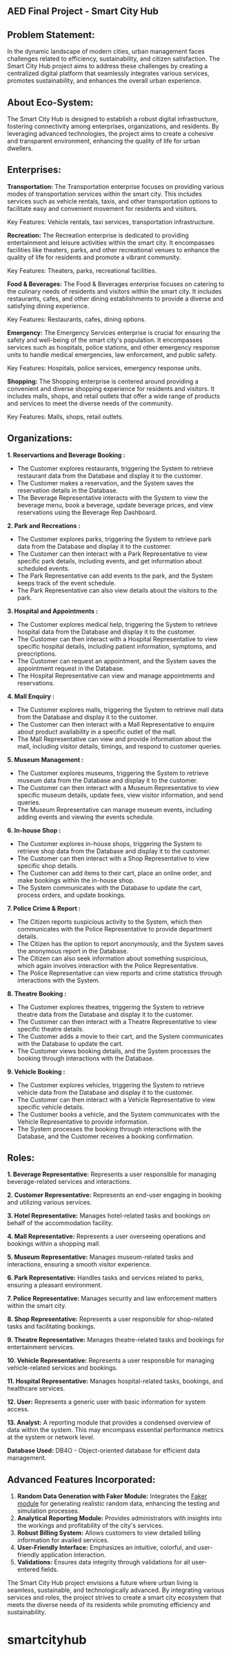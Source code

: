 ## AED Final Project - Smart City Hub

## Problem Statement:

In the dynamic landscape of modern cities, urban management faces challenges related to efficiency, sustainability, and citizen satisfaction. The Smart City Hub project aims to address these challenges by creating a centralized digital platform that seamlessly integrates various services, promotes sustainability, and enhances the overall urban experience.

## About Eco-System:

The Smart City Hub is designed to establish a robust digital infrastructure, fostering connectivity among enterprises, organizations, and residents. By leveraging advanced technologies, the project aims to create a cohesive and transparent environment, enhancing the quality of life for urban dwellers.

## Enterprises:

**Transportation:** The Transportation enterprise focuses on providing various modes of transportation services within the smart city. This includes services such as vehicle rentals, taxis, and other transportation options to facilitate easy and convenient movement for residents and visitors.

Key Features: Vehicle rentals, taxi services, transportation infrastructure.


**Recreation:** The Recreation enterprise is dedicated to providing entertainment and leisure activities within the smart city. It encompasses facilities like theaters, parks, and other recreational venues to enhance the quality of life for residents and promote a vibrant community.

Key Features: Theaters, parks, recreational facilities.


**Food & Beverages:** The Food & Beverages enterprise focuses on catering to the culinary needs of residents and visitors within the smart city. It includes restaurants, cafes, and other dining establishments to provide a diverse and satisfying dining experience.

Key Features: Restaurants, cafes, dining options.


**Emergency:** The Emergency Services enterprise is crucial for ensuring the safety and well-being of the smart city's population. It encompasses services such as hospitals, police stations, and other emergency response units to handle medical emergencies, law enforcement, and public safety.

Key Features: Hospitals, police services, emergency response units.


**Shopping:** The Shopping enterprise is centered around providing a convenient and diverse shopping experience for residents and visitors. It includes malls, shops, and retail outlets that offer a wide range of products and services to meet the diverse needs of the community.

Key Features: Malls, shops, retail outlets.


## Organizations:

**1. Reservartions and Beverage Booking :** 
  - The Customer explores restaurants, triggering the System to retrieve restaurant data from the Database and display it to the customer.
  - The Customer makes a reservation, and the System saves the reservation details in the Database.
  - The Beverage Representative interacts with the System to view the beverage menu, book a beverage, update beverage prices, and view reservations using the Beverage Rep Dashboard.
    
**2. Park and Recreations :**
  - The Customer explores parks, triggering the System to retrieve park data from the Database and display it to the customer.
  - The Customer can then interact with a Park Representative to view specific park details, including events, and get information about scheduled events.
  - The Park Representative can add events to the park, and the System keeps track of the event schedule.
  - The Park Representative can also view details about the visitors to the park.
    
**3. Hospital and Appointments :**
  - The Customer explores medical help, triggering the System to retrieve hospital data from the Database and display it to the customer.
  - The Customer can then interact with a Hospital Representative to view specific hospital details, including patient information, symptoms, and prescriptions.
  - The Customer can request an appointment, and the System saves the appointment request in the Database.
  - The Hospital Representative can view and manage appointments and reservations.
    
**4. Mall Enquiry :**
  - The Customer explores malls, triggering the System to retrieve mall data from the Database and display it to the customer.
  - The Customer can then interact with a Mall Representative to enquire about product availability in a specific outlet of the mall.
  - The Mall Representative can view and provide information about the mall, including visitor details, timings, and respond to customer queries.
    
**5. Museum Management :**
  - The Customer explores museums, triggering the System to retrieve museum data from the Database and display it to the customer.
  - The Customer can then interact with a Museum Representative to view specific museum details, update fees, view visitor information, and send queries.
  - The Museum Representative can manage museum events, including adding events and viewing the events schedule.
    
**6. In-house Shop :**
  - The Customer explores in-house shops, triggering the System to retrieve shop data from the Database and display it to the customer.
  - The Customer can then interact with a Shop Representative to view specific shop details.
  - The Customer can add items to their cart, place an online order, and make bookings within the in-house shop.
  - The System communicates with the Database to update the cart, process orders, and update bookings.
    
**7. Police Crime & Report :**
  - The Citizen reports suspicious activity to the System, which then communicates with the Police Representative to provide department details.
  - The Citizen has the option to report anonymously, and the System saves the anonymous report in the Database.
  - The Citizen can also seek information about something suspicious, which again involves interaction with the Police Representative.
  - The Police Representative can view reports and crime statistics through interactions with the System.
    
**8. Theatre Booking :**
  - The Customer explores theatres, triggering the System to retrieve theatre data from the Database and display it to the customer.
  - The Customer can then interact with a Theatre Representative to view specific theatre details.
  - The Customer adds a movie to their cart, and the System communicates with the Database to update the cart.
  - The Customer views booking details, and the System processes the booking through interactions with the Database.
    
**9. Vehicle Booking :**
  - The Customer explores vehicles, triggering the System to retrieve vehicle data from the Database and display it to the customer.
  - The Customer can then interact with a Vehicle Representative to view specific vehicle details.
  - The Customer books a vehicle, and the System communicates with the Vehicle Representative to provide information.
  - The System processes the booking through interactions with the Database, and the Customer receives a booking confirmation.


## Roles:

**1. Beverage Representative:** Represents a user responsible for managing beverage-related services and interactions.

**2. Customer Representative:** Represents an end-user engaging in booking and utilizing various services.

**3. Hotel Representative:** Manages hotel-related tasks and bookings on behalf of the accommodation facility.

**4. Mall Representative:** Represents a user overseeing operations and bookings within a shopping mall.

**5. Museum Representative:** Manages museum-related tasks and interactions, ensuring a smooth visitor experience.

**6. Park Representative:** Handles tasks and services related to parks, ensuring a pleasant environment.

**7. Police Representative:** Manages security and law enforcement matters within the smart city.

**8. Shop Representative:** Represents a user responsible for shop-related tasks and facilitating bookings.

**9. Theatre Representative:** Manages theatre-related tasks and bookings for entertainment services.

**10. Vehicle Representative:** Represents a user responsible for managing vehicle-related services and bookings.

**11. Hospital Representative:** Manages hospital-related tasks, bookings, and healthcare services.

**12. User:** Represents a generic user with basic information for system access.

**13. Analyst:** A reporting module that provides a condensed overview of data within the system. This may encompass essential performance metrics at the system or network level.


**Database Used:**
DB4O - Object-oriented database for efficient data management.

## Advanced Features Incorporated:

1. **Random Data Generation with Faker Module:** Integrates the [Faker module](https://faker.com) for generating realistic random data, enhancing the testing and simulation processes.
2. **Analytical Reporting Module:** Provides administrators with insights into the workings and profitability of the city's services.
3. **Robust Billing System:** Allows customers to view detailed billing information for availed services.
4. **User-Friendly Interface:** Emphasizes an intuitive, colorful, and user-friendly application interaction.
5. **Validations:** Ensures data integrity through validations for all user-entered fields.

The Smart City Hub project envisions a future where urban living is seamless, sustainable, and technologically advanced. By integrating various services and roles, the project strives to create a smart city ecosystem that meets the diverse needs of its residents while promoting efficiency and sustainability.

# smartcityhub
